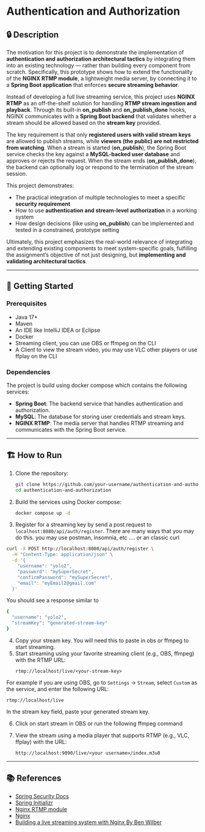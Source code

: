 # Authentication and Authorization

## 🔒 Description

The motivation for this project is to demonstrate the implementation of **authentication and authorization architectural tactics** by integrating them into an existing technology — rather than building every component from scratch. Specifically, this prototype shows how to extend the functionality of the **NGINX RTMP module**, a lightweight media server, by connecting it to a **Spring Boot application** that enforces **secure streaming behavior**.

Instead of developing a full live streaming service, this project uses **NGINX RTMP** as an off-the-shelf solution for handling **RTMP stream ingestion and playback**. Through its built-in **on_publish** and **on_publish_done** hooks, NGINX communicates with a **Spring Boot backend** that validates whether a stream should be allowed based on the **stream key** provided.

The key requirement is that only **registered users with valid stream keys** are allowed to publish streams, while **viewers (the public) are not restricted from watching**. When a stream is started (**on_publish**), the Spring Boot service checks the key against a **MySQL-backed user database** and approves or rejects the request. When the stream ends (**on_publish_done**), the backend can optionally log or respond to the termination of the stream session.

This project demonstrates:

- The practical integration of multiple technologies to meet a specific **security requirement**
- How to use **authentication and stream-level authorization** in a working system
- How design decisions (like using **on_publish**) can be implemented and tested in a constrained, prototype setting

Ultimately, this project emphasizes the real-world relevance of integrating and extending existing components to meet system-specific goals, fulfilling the assignment’s objective of not just designing, but **implementing and validating architectural tactics**.


---

## 🚀 Getting Started

### Prerequisites

- Java 17+
- Maven
- An IDE like IntelliJ IDEA or Eclipse
- Docker
- Streaming client, you can use OBS or ffmpeg on the CLI
- A Client to view the stream video, you may use VLC other players or use ffplay on the CLI

### Dependencies

The project is build using docker compose which contains the following services:
- **Spring Boot**: The backend service that handles authentication and authorization.
- **MySQL**: The database for storing user credentials and stream keys.
- **NGINX RTMP**: The media server that handles RTMP streaming and communicates with the Spring Boot service.
---

## 🏗️ How to Run

1. Clone the repository:

   ```bash
   git clone https://github.com/your-username/authentication-and-authorization.git
   cd authentication-and-authorization
   ```

2. Build the services using Docker compose:

   ```bash
   docker compose up -d
   ```

3. Register for a streaming key by send a post request to `localhost:8080/api/auth/register`.  There are many ways that you may do this.
you may use postman, insomnia, etc .... or an classic curl
```bash
curl -X POST http://localhost:8080/api/auth/register \
  -H "Content-Type: application/json" \
  -d '{
    "username": "yolo2",
    "password": "mySuperSecret",
    "confirmPassword": "mySuperSecret",
    "email": "myEmail2@gmail.com"
  }'
```

You should see a response similar to
```bash
{
  "username": "yolo2",
  "streamKey": "generated-stream-key"
}
```

4. Copy your stream key. You will need this to paste in obs or ffmpeg to start streaming.
5. Start streaming using your favorite streaming client (e.g., OBS, ffmpeg) with the RTMP URL:
   ```
   rtmp://localhost/live/<your-stream-key>
   ```
 For example if you are using OBS, go to `Settings` -> `Stream`, select `Custom` as the service, and enter the following URL:
   ```
   rtmp://localhost/live
   ```
   In the stream key field, paste your generated stream key.  

6. Click on start stream in OBS or run the following ffmpeg command 

   
7. View the stream using a media player that supports RTMP (e.g., VLC, ffplay) with the URL:
   ```
   http://localhost:9090/live/<your username>/index.m3u8
   ```
---

[//]: # ()
[//]: # (## 👥 User Roles)

[//]: # ()
[//]: # (The system defines multiple users with different access rights:)

[//]: # ()
[//]: # (| Username | Password   | Role         |)

[//]: # (| -------- | ---------- | ------------ |)

[//]: # (| `admin`  | `admin123` | `ROLE_ADMIN` |)

[//]: # (| `user`   | `user123`  | `ROLE_USER`  |)

[//]: # ()
[//]: # (---)

[//]: # ()
[//]: # (## 🔐 Role-Based Access Control)

[//]: # ()
[//]: # (Example access rules:)

[//]: # ()
[//]: # (- `/api/public` – Accessible to everyone &#40;no authentication required&#41;)

[//]: # (- `/api/user` – Requires `ROLE_USER` or higher)

[//]: # (- `/api/admin` – Requires `ROLE_ADMIN`)

[//]: # ()
[//]: # (These are configured using Spring Security's role-based annotations or HTTP security configuration.)

[//]: # ()
[//]: # (---)

[//]: # ()
[//]: # (## 🛡️ Security Tactics Demonstrated)

[//]: # ()
[//]: # (- **Authentication**: Verifying user identity using HTTP Basic Authentication with username/password)

[//]: # (- **Authorization**: Controlling access based on user roles using Spring Security's RBAC)

[//]: # (- **Role-Based Access Control &#40;RBAC&#41;**: Different endpoints require different role levels)

[//]: # (- **Password Encoding**: User passwords are securely encoded using BCrypt)

[//]: # ()
[//]: # (## 🔍 API Endpoints)

[//]: # ()
[//]: # (| Endpoint | Authentication Required | Authorized Roles | Description |)

[//]: # (|----------|------------------------|------------------|-------------|)

[//]: # (| `GET /api/public` | ❌ No | Everyone | Public information accessible to all |)

[//]: # (| `GET /api/user` | ✅ Yes | USER, ADMIN | User-level protected resources |)

[//]: # (| `GET /api/admin` | ✅ Yes | ADMIN only | Admin-only protected resources |)

[//]: # (| `GET /api/status` | ✅ Yes | USER, ADMIN | Authentication status information |)

[//]: # ()
[//]: # (## 🧪 Testing)

[//]: # ()
[//]: # (Run the test suite to verify authentication and authorization:)

[//]: # ()
[//]: # (```bash)

[//]: # (mvn test)

[//]: # (```)

[//]: # ()
[//]: # (The tests verify:)

[//]: # ()
[//]: # (- Public endpoints are accessible without authentication)

[//]: # (- Protected endpoints require valid credentials)

[//]: # (- Role-based access control works correctly)

[//]: # (- Admin endpoints reject non-admin users)

## 📚 References

- [Spring Security Docs](https://docs.spring.io/spring-security/site/docs/current/reference/html5/)
- [Spring Initializr](https://start.spring.io)
- [Nginx RTMP module](https://github.com/mannyamorim/nginx-rtmp-module)
- [Nginx](https://docs.nginx.com/)
- [Building a live streaming system with Nginx By Ben Wilber](https://benwilber.github.io/nginx/rtmp/live/video/streaming/2018/03/25/building-a-live-video-streaming-website-part-1-start-streaming.html)
